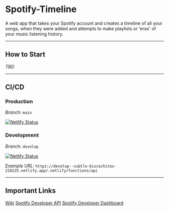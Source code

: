 # Spotify-Timeline

A web app that takes your Spotify account and creates a timeline of all your songs, when they were added and attempts to make playlists or 'eras' of your music listening history.

---

## How to Start

_TBD_

---

## CI/CD

### Production

_Branch:_ `main`

[![Netlify Status](https://api.netlify.com/api/v1/badges/68687a01-f57a-485a-92d4-53577bb6c2d0/deploy-status?branch=main)](https://app.netlify.com/sites/subtle-biscochitos-218225/deploys)

### Development

_Branch:_ `develop`

[![Netlify Status](https://api.netlify.com/api/v1/badges/68687a01-f57a-485a-92d4-53577bb6c2d0/deploy-status?branch=develop)](https://app.netlify.com/sites/subtle-biscochitos-218225/deploys)

_Example URL:_ `https://develop--subtle-biscochitos-218225.netlify.app/.netlify/functions/api`

---

## Important Links

[Wiki](https://github.com/dillondrenzek/Spotify-Timeline/wiki)
[Spotify Developer API](https://developer.spotify.com/documentation/web-api/)
[Spotify Developer Dashboard](https://developer.spotify.com/dashboard)
